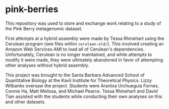 # pink-berries

This repository was used to store and exchange work relating to a study of the Pink Berry metagenomic dataset.

First attempts at a hybrid assembly were made by Tessa Rhinehart using the Cerulean program (see files within `cerulean-old/`). This involved creating an Amazon Web Services AMI to load all of Cerulean's dependencies. Unfortunately, Cerulean is no longer maintained, and while attempts to modify it were made, they were ultimately abandoned in favor of attempting other analyses without hybrid assembly.

This project was brought to the Santa Barbara Advanced School of Quantitative Biology at the Kavli Institute for Theoretical Physics. Lizzy Wilbanks oversaw the project. Students were Arantxa Urchueguía Fornes, Connie Ha, Matt Melissa, and Michael Pearce. Tessa Rhinehart and David Tian assisted with the students while conducting their own analyses on this and other datasets. 
